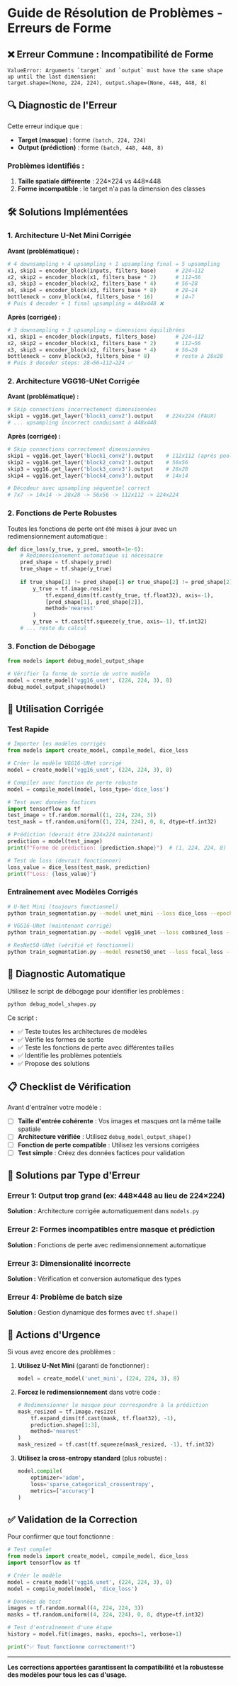 # Guide de Résolution de Problèmes - Erreurs de Forme

## ❌ Erreur Commune : Incompatibilité de Forme

```
ValueError: Arguments `target` and `output` must have the same shape up until the last dimension: 
target.shape=(None, 224, 224), output.shape=(None, 448, 448, 8)
```

## 🔍 Diagnostic de l'Erreur

Cette erreur indique que :
- **Target (masque)** : forme `(batch, 224, 224)`
- **Output (prédiction)** : forme `(batch, 448, 448, 8)`

### Problèmes identifiés :
1. **Taille spatiale différente** : 224×224 vs 448×448
2. **Forme incompatible** : le target n'a pas la dimension des classes

## 🛠️ Solutions Implémentées

### 1. Architecture U-Net Mini Corrigée

**Avant (problématique) :**
```python
# 4 downsampling + 4 upsampling + 1 upsampling final = 5 upsampling
x1, skip1 = encoder_block(inputs, filters_base)      # 224→112
x2, skip2 = encoder_block(x1, filters_base * 2)      # 112→56  
x3, skip3 = encoder_block(x2, filters_base * 4)      # 56→28
x4, skip4 = encoder_block(x3, filters_base * 8)      # 28→14
bottleneck = conv_block(x4, filters_base * 16)       # 14→7
# Puis 4 decoder + 1 final upsampling = 448x448 ❌
```

**Après (corrigée) :**
```python
# 3 downsampling + 3 upsampling = dimensions équilibrées
x1, skip1 = encoder_block(inputs, filters_base)      # 224→112
x2, skip2 = encoder_block(x1, filters_base * 2)      # 112→56
x3, skip3 = encoder_block(x2, filters_base * 4)      # 56→28
bottleneck = conv_block(x3, filters_base * 8)        # reste à 28x28
# Puis 3 decoder steps: 28→56→112→224 ✅
```

### 2. Architecture VGG16-UNet Corrigée

**Avant (problématique) :**
```python
# Skip connections incorrectement dimensionnées
skip1 = vgg16.get_layer('block1_conv2').output    # 224x224 (FAUX)
# ... upsampling incorrect conduisant à 448x448
```

**Après (corrigée) :**
```python
# Skip connections correctement dimensionnées  
skip1 = vgg16.get_layer('block1_conv2').output    # 112x112 (après pooling)
skip2 = vgg16.get_layer('block2_conv2').output    # 56x56
skip3 = vgg16.get_layer('block3_conv3').output    # 28x28  
skip4 = vgg16.get_layer('block4_conv3').output    # 14x14

# Décodeur avec upsampling séquentiel correct
# 7x7 -> 14x14 -> 28x28 -> 56x56 -> 112x112 -> 224x224
```

### 2. Fonctions de Perte Robustes

Toutes les fonctions de perte ont été mises à jour avec un redimensionnement automatique :

```python
def dice_loss(y_true, y_pred, smooth=1e-6):
    # Redimensionnement automatique si nécessaire
    pred_shape = tf.shape(y_pred)
    true_shape = tf.shape(y_true)
    
    if true_shape[1] != pred_shape[1] or true_shape[2] != pred_shape[2]:
        y_true = tf.image.resize(
            tf.expand_dims(tf.cast(y_true, tf.float32), axis=-1),
            [pred_shape[1], pred_shape[2]], 
            method='nearest'
        )
        y_true = tf.cast(tf.squeeze(y_true, axis=-1), tf.int32)
    # ... reste du calcul
```

### 3. Fonction de Débogage

```python
from models import debug_model_output_shape

# Vérifier la forme de sortie de votre modèle
model = create_model('vgg16_unet', (224, 224, 3), 8)
debug_model_output_shape(model)
```

## 🚀 Utilisation Corrigée

### Test Rapide
```python
# Importer les modèles corrigés
from models import create_model, compile_model, dice_loss

# Créer le modèle VGG16-UNet corrigé
model = create_model('vgg16_unet', (224, 224, 3), 8)

# Compiler avec fonction de perte robuste
model = compile_model(model, loss_type='dice_loss')

# Test avec données factices
import tensorflow as tf
test_image = tf.random.normal((1, 224, 224, 3))
test_mask = tf.random.uniform((1, 224, 224), 0, 8, dtype=tf.int32)

# Prédiction (devrait être 224x224 maintenant)
prediction = model(test_image)
print(f"Forme de prédiction: {prediction.shape}")  # (1, 224, 224, 8)

# Test de loss (devrait fonctionner)
loss_value = dice_loss(test_mask, prediction)
print(f"Loss: {loss_value}")
```

### Entraînement avec Modèles Corrigés
```bash
# U-Net Mini (toujours fonctionnel)
python train_segmentation.py --model unet_mini --loss dice_loss --epochs 10

# VGG16-UNet (maintenant corrigé) 
python train_segmentation.py --model vgg16_unet --loss combined_loss --epochs 20

# ResNet50-UNet (vérifié et fonctionnel)
python train_segmentation.py --model resnet50_unet --loss focal_loss --epochs 15
```

## 🔧 Diagnostic Automatique

Utilisez le script de débogage pour identifier les problèmes :

```bash
python debug_model_shapes.py
```

Ce script :
- ✅ Teste toutes les architectures de modèles
- ✅ Vérifie les formes de sortie
- ✅ Teste les fonctions de perte avec différentes tailles
- ✅ Identifie les problèmes potentiels
- ✅ Propose des solutions

## 📋 Checklist de Vérification

Avant d'entraîner votre modèle :

- [ ] **Taille d'entrée cohérente** : Vos images et masques ont la même taille spatiale
- [ ] **Architecture vérifiée** : Utilisez `debug_model_output_shape()` 
- [ ] **Fonction de perte compatible** : Utilisez les versions corrigées
- [ ] **Test simple** : Créez des données factices pour validation

## 🎯 Solutions par Type d'Erreur

### Erreur 1: Output trop grand (ex: 448×448 au lieu de 224×224)
**Solution :** Architecture corrigée automatiquement dans `models.py`

### Erreur 2: Formes incompatibles entre masque et prédiction  
**Solution :** Fonctions de perte avec redimensionnement automatique

### Erreur 3: Dimensionalité incorrecte
**Solution :** Vérification et conversion automatique des types

### Erreur 4: Problème de batch size
**Solution :** Gestion dynamique des formes avec `tf.shape()`

## 🚨 Actions d'Urgence

Si vous avez encore des problèmes :

1. **Utilisez U-Net Mini** (garanti de fonctionner) :
   ```python
   model = create_model('unet_mini', (224, 224, 3), 8)
   ```

2. **Forcez le redimensionnement** dans votre code :
   ```python
   # Redimensionner le masque pour correspondre à la prédiction
   mask_resized = tf.image.resize(
       tf.expand_dims(tf.cast(mask, tf.float32), -1),
       prediction.shape[1:3], 
       method='nearest'
   )
   mask_resized = tf.cast(tf.squeeze(mask_resized, -1), tf.int32)
   ```

3. **Utilisez la cross-entropy standard** (plus robuste) :
   ```python
   model.compile(
       optimizer='adam',
       loss='sparse_categorical_crossentropy',
       metrics=['accuracy']
   )
   ```

## ✅ Validation de la Correction

Pour confirmer que tout fonctionne :

```python
# Test complet
from models import create_model, compile_model, dice_loss
import tensorflow as tf

# Créer le modèle
model = create_model('vgg16_unet', (224, 224, 3), 8)
model = compile_model(model, 'dice_loss')

# Données de test
images = tf.random.normal((4, 224, 224, 3))
masks = tf.random.uniform((4, 224, 224), 0, 8, dtype=tf.int32)

# Test d'entraînement d'une étape  
history = model.fit(images, masks, epochs=1, verbose=1)

print("✅ Tout fonctionne correctement!")
```

---

**Les corrections apportées garantissent la compatibilité et la robustesse des modèles pour tous les cas d'usage.**